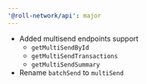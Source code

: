 ```yaml
---
'@roll-network/api': major
---
```


- Added multisend endpoints support
  - `getMultiSendById`
  - `getMultiSendTransactions`
  - `getMultiSendSummary`
- Rename `batchSend` to `multiSend`